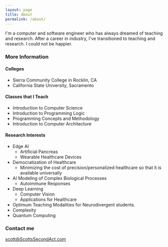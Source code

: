```yaml
---
layout: page
title: About
permalink: /about/
---
```


I'm a computer and software engineer who has always dreamed of teaching and research.  After a career in industry, I've transitioned to teaching and research.  I could not be happier.

### More Information

#### Colleges

* Sierra Community College in Rocklin, CA
* California State University, Sacramento

#### Classes that I Teach

* Introduction to Computer Science
* Introduction to Programming Logic
* Programming Concepts and Methodology
* Introduction to Computer Architecture

#### Research Interests


* Edge AI
  * Artificial Pancreas
  * Wearable Healthcare Devices
* Democratization of Healthcare
  * Minimizing the cost of precision/personalized healthcare so that it is available universally
* AI Modeling of Complex Biological Processes
  * Autoimmune Responses
* Deep Learning
  * Computer Vision
  * Applications for Healthcare
* Optimum Teaching Modalities for Neurodivergent students.
* Complexity
* Quantum Computing

### Contact me

[scott@ScottsSecondAct.com](mailto:scott@ScottsSecondAct.com)